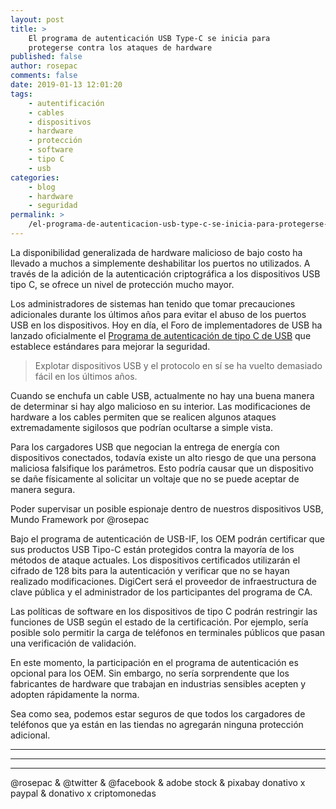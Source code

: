 ```yaml
---
layout: post
title: >
    El programa de autenticación USB Type-C se inicia para
    protegerse contra los ataques de hardware
published: false
author: rosepac
comments: false
date: 2019-01-13 12:01:20
tags:
    - autentificación
    - cables
    - dispositivos
    - hardware
    - protección
    - software
    - tipo C
    - usb
categories:
    - blog
    - hardware
    - seguridad
permalink: >
    /el-programa-de-autenticacion-usb-type-c-se-inicia-para-protegerse-contra-los-ataques-de-hardware
---
```

La disponibilidad generalizada de hardware malicioso de bajo costo ha llevado a muchos a simplemente deshabilitar los puertos no utilizados. A través de la adición de la autenticación criptográfica a los dispositivos USB tipo C, se ofrece un nivel de protección mucho mayor.

Los administradores de sistemas han tenido que tomar precauciones adicionales durante los últimos años para evitar el abuso de los puertos USB en los dispositivos. Hoy en día, el Foro de implementadores de USB ha lanzado oficialmente el [Programa de autenticación de tipo C de USB][1] que establece estándares para mejorar la seguridad.

> Explotar dispositivos USB y el protocolo en sí se ha vuelto demasiado fácil en los últimos años. 

Cuando se enchufa un cable USB, actualmente no hay una buena manera de determinar si hay algo malicioso en su interior. Las modificaciones de hardware a los cables permiten que se realicen algunos ataques extremadamente sigilosos que podrían ocultarse a simple vista.

Para los cargadores USB que negocian la entrega de energía con dispositivos conectados, todavía existe un alto riesgo de que una persona maliciosa falsifique los parámetros. Esto podría causar que un dispositivo se dañe físicamente al solicitar un voltaje que no se puede aceptar de manera segura.

Poder supervisar un posible espionaje dentro de nuestros dispositivos USB, Mundo Framework por @rosepac

Bajo el programa de autenticación de USB-IF, los OEM podrán certificar que sus productos USB Tipo-C están protegidos contra la mayoría de los métodos de ataque actuales. Los dispositivos certificados utilizarán el cifrado de 128 bits para la autenticación y verificar que no se hayan realizado modificaciones. DigiCert será el proveedor de infraestructura de clave pública y el administrador de los participantes del programa de CA.

Las políticas de software en los dispositivos de tipo C podrán restringir las funciones de USB según el estado de la certificación. Por ejemplo, sería posible solo permitir la carga de teléfonos en terminales públicos que pasan una verificación de validación.

En este momento, la participación en el programa de autenticación es opcional para los OEM. Sin embargo, no sería sorprendente que los fabricantes de hardware que trabajan en industrias sensibles acepten y adopten rápidamente la norma.

Sea como sea, podemos estar seguros de que todos los cargadores de teléfonos que ya están en las tiendas no agregarán ninguna protección adicional.

* * *


   


* * *


   


* * *


  



  



  @rosepac & @twitter & @facebook & adobe stock & pixabay donativo x paypal & donativo x criptomonedas


 [1]: https://www.businesswire.com/news/home/20190102005063/en/USB-IF-Launches-USB-Type-C%E2%84%A2-Authentication-Program/?feedref=JjAwJuNHiystnCoBq_hl-bsjWlVyeNLyq_m2tvaHJJaCbS9GfOaU05M3U1TVIJEgj_R0p0VFN6GsXdq8PYoIcFEYGffXvFUnUBNNmxNkJdnQqLx557vS7ZRxiEolcr-hVDp-2-rCtDK_aRLJhTuAhA==